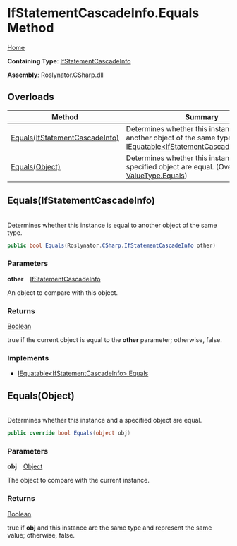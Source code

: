 # IfStatementCascadeInfo\.Equals Method

[Home](../../../../README.md)

**Containing Type**: [IfStatementCascadeInfo](../README.md)

**Assembly**: Roslynator\.CSharp\.dll

## Overloads

| Method | Summary |
| ------ | ------- |
| [Equals(IfStatementCascadeInfo)](#Roslynator_CSharp_IfStatementCascadeInfo_Equals_Roslynator_CSharp_IfStatementCascadeInfo_) | Determines whether this instance is equal to another object of the same type\. \(Implements [IEquatable\<IfStatementCascadeInfo>.Equals](https://docs.microsoft.com/en-us/dotnet/api/system.iequatable-1.equals)\) |
| [Equals(Object)](#Roslynator_CSharp_IfStatementCascadeInfo_Equals_System_Object_) | Determines whether this instance and a specified object are equal\. \(Overrides [ValueType.Equals](https://docs.microsoft.com/en-us/dotnet/api/system.valuetype.equals)\) |

## Equals\(IfStatementCascadeInfo\) <a id="Roslynator_CSharp_IfStatementCascadeInfo_Equals_Roslynator_CSharp_IfStatementCascadeInfo_"></a>

\
Determines whether this instance is equal to another object of the same type\.

```csharp
public bool Equals(Roslynator.CSharp.IfStatementCascadeInfo other)
```

### Parameters

**other** &ensp; [IfStatementCascadeInfo](../README.md)

An object to compare with this object\.

### Returns

[Boolean](https://docs.microsoft.com/en-us/dotnet/api/system.boolean)

true if the current object is equal to the **other** parameter; otherwise, false\.

### Implements

* [IEquatable\<IfStatementCascadeInfo>.Equals](https://docs.microsoft.com/en-us/dotnet/api/system.iequatable-1.equals)

## Equals\(Object\) <a id="Roslynator_CSharp_IfStatementCascadeInfo_Equals_System_Object_"></a>

\
Determines whether this instance and a specified object are equal\.

```csharp
public override bool Equals(object obj)
```

### Parameters

**obj** &ensp; [Object](https://docs.microsoft.com/en-us/dotnet/api/system.object)

The object to compare with the current instance\. 

### Returns

[Boolean](https://docs.microsoft.com/en-us/dotnet/api/system.boolean)

true if **obj** and this instance are the same type and represent the same value; otherwise, false\. 